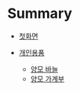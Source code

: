 # Summary

- [첫화면](readme.md)

- [개인용품](personal/personal.md)
  - [양모 바늘](personal/felttool.md)
  - [양모 가계부](personal/woollist.md)
